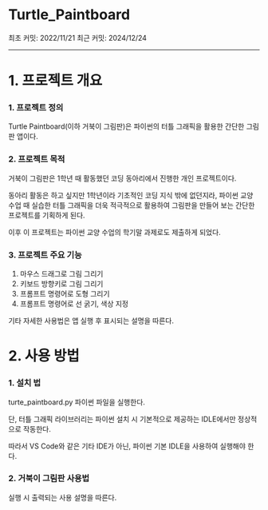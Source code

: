 # Turtle_Paintboard

최초 커밋: 2022/11/21   최근 커밋: 2024/12/24

---

# 1. 프로젝트 개요

### 1. 프로젝트 정의

Turtle Paintboard(이하 거북이 그림판)은 파이썬의 터틀 그래픽을 활용한 간단한 그림판 앱이다.

### 2. 프로젝트 목적

거북이 그림판은 1학년 때 활동했던 코딩 동아리에서 진행한 개인 프로젝트이다.

동아리 활동은 하고 싶지만 1학년이라 기초적인 코딩 지식 밖에 없던지라, 파이썬 교양 수업 때 실습한 터틀 그래픽을 더욱 적극적으로 활용하여 그림판을 만들어 보는 간단한 프로젝트를 기획하게 된다.

이후 이 프로젝트는 파이썬 교양 수업의 학기말 과제로도 제출하게 되었다.

### 3. 프로젝트 주요 기능

1. 마우스 드래그로 그림 그리기
2. 키보드 방향키로 그림 그리기
3. 프롬프트 명령어로 도형 그리기
4. 프롬프트 명령어로 선 굵기, 색상 지정

기타 자세한 사용법은 앱 실행 후 표시되는 설명을 따른다.

# 2. 사용 방법

### 1. 설치 법

turte_paintboard.py 파이썬 파일을 실행한다.

단, 터틀 그래픽 라이브러리는 파이썬 설치 시 기본적으로 제공하는 IDLE에서만 정상적으로 작동한다.

따라서 VS Code와 같은 기타 IDE가 아닌, 파이썬 기본 IDLE을 사용하여 실행해야 한다.

### 2. 거북이 그림판 사용법

실행 시 출력되는 사용 설명을 따른다.